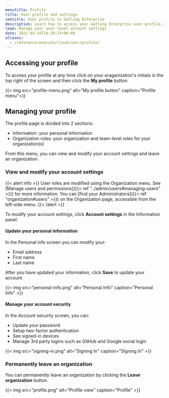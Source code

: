 ```yaml
---
menutitle: Profile
title: User profile and settings
seotitle: User profile in Gatling Enterprise 
description: Learn how to access your Gatling Enterprise user profile and manage your personal settings.
lead: Manage your user-level account settings
date: 2021-03-10T14:29:23+00:00
aliases:
  - /reference/execute/cloud/user/profile/
---
```


## Accessing your profile

To access your profile at any time click on your oraganization's initials in the top right of the screen and then click the **My profile** button.

{{< img src="profile-menu.png" alt="My profile button" caption="Profile menu">}}


## Managing your profile

The profile page is divided into 2 sections:

- Information: your personal information
- Organization roles: your organization and team-level roles for your organization(s)

From this menu, you can view and modify your account settings and leave an organization. 

### View and modify your account settings

{{< alert info >}}
User roles are modified using the Organization menu. See [Manage users and permissions]({{< ref "../admin/users#managing-users" >}}) for more information. You can [find your Administrators]({{< ref "organization#users" >}}) on the Organization page, accessible
from the left-side menu.
{{< /alert >}}

To modify your account settings, click **Account settings** in the Information panel. 

#### Update your personal information

In the Personal info screen you can modify your:

- Email address
- First name
- Last name

After you have updated your information, click **Save** to update your account. 

{{< img src="personal-info.png" alt="Personal Info" caption="Personal Info" >}}

#### Manage your account security 

In the Account security screen, you can: 

- Update your password
- Setup two-factor authentication
- See signed-in devices
- Manage 3rd party logins such as GitHub and Google social login

{{< img src="signing-in.png" alt="Signing In" caption="Signing In" >}}

### Permanently leave an organization

You can permanently leave an organization by clicking the **Leave organization** button.

{{< img src="profile.png" alt="Profile view" caption="Profile" >}}
